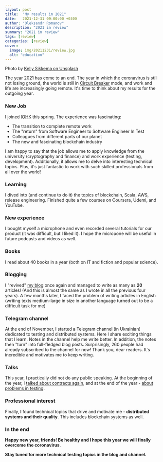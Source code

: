 ```yaml
---
layout: post
title:  "My results in 2021"
date:   2021-12-31 09:00:00 +0300
author: "Oleksandr Romanov"
description: "2021 in review"
summary: "2021 in review"
tags: [review]
categories: [review]
cover:
  image: img/20211231/review.jpg
  alt: "education"
---
```


Photo by [Kelly Sikkema on Unsplash](https://unsplash.com/@kellysikkema?utm_source=unsplash&utm_medium=referral&utm_content=creditCopyText)

The year 2021 has come to an end. The year in which the coronavirus is still not losing ground, the world is still in [Circuit Breaker](https://en.wikipedia.org/wiki/Circuit_breaker_design_pattern) mode, and work and life are increasingly going remote.
It's time to think about my results for the outgoing year.

### New Job 
I joined [IOHK](https://iohk.io/) this spring. The experience was fascinating:
 - The transition to complete remote work
 - The "return" from Software Engineer to Software Engineer In Test
 - Colleagues from different parts of our planet
 - The new and fascinating blockchain industry

I am happy to say that the job allows me to apply knowledge from the university (cryptography and finance) and work experience (testing, development). Additionally, it allows me to delve into interesting technical topics. 
Plus, it's just fantastic to work with such skilled professionals from all over the world!

### Learning
I dived into (and continue to do it) the topics of blockchain, Scala, AWS, release engineering. Finished quite a few courses on Coursera, Udemi, and YouTube.

### New experience
I bought myself a microphone and even recorded several tutorials for our product (it was difficult, but I liked it). I hope the micropone will be useful in future podcasts and videos as well.

### Books
I read about 40 books in a year (both on IT and fiction and popular science). 

### Blogging
I "revived" [my blog](https://alexromanov.github.io/) once again and managed to write as many as **20** articles! (And this is almost the same as I wrote in all the previous four years). A few months later, I faced the problem of writing articles in English (writing texts medium-large in size in another language turned out to be a difficult task for me)

### Telegram channel 
At the end of November, I started a Telegram channel (in Ukrainian) dedicated to testing and distributed systems. Here I share exciting things that I learn. Notes in the channel help me write better. In addition, the notes then "turn" into full-fledged blog posts.
Surprisingly, 260 people had already subscribed to the channel for now! Thank you, dear readers. It's incredible and motivates me to keep writing.

### Talks
This year, I practically did not do any public speaking. At the beginning of the year, I [talked about contracts again](https://www.youtube.com/watch?v=GqN8OoODMOI), and at the end of the year - [about problems in testing](https://youtu.be/7Ly82CMxEmI). 

### Professional interest 
Finally, I found technical topics that drive and motivate me - **distributed systems and their quality**. This includes blockchain systems as well.

### In the end
**Happy new year, friends! Be healthy and I hope this year we will finally overcome the coronavirus.** 

**Stay tuned for more technical testing topics in the blog and channel.** 

